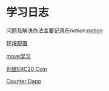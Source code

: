 # 学习日志

问题及解决办法主要记录在notion:[notion](https://www.notion.so/jeffierw/SuiStartrek-Problems-b0a25bbaefe14b679f71d0bf17e27e5a)

[环境配置](./docs/sui_install.md)

[move学习](./docs/move_learn.md)

[创建ERC20 Coin](./docs/my_erc20_coin.md)

[Counter Dapp](./docs/counter_dapp.md)


